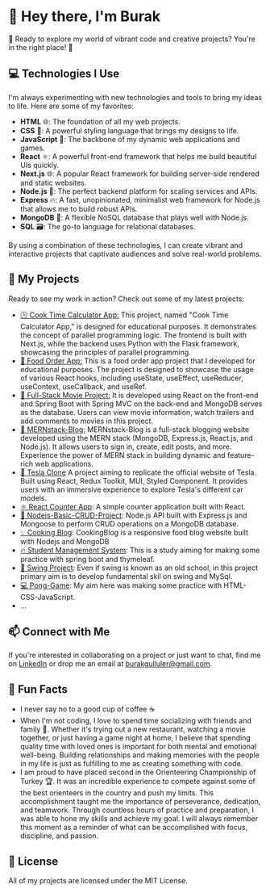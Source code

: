 
# 👋 Hey there, I'm Burak 

🎉 Ready to explore my world of vibrant code and creative projects? You're in the right place! 🎉 


## 💻 Technologies I Use

I'm always experimenting with new technologies and tools to bring my ideas to life. Here are some of my favorites:


- **HTML** 🌐: The foundation of all my web projects.
- **CSS** 🎨: A powerful styling language that brings my designs to life.
- **JavaScript** 🌟: The backbone of my dynamic web applications and games.
- **React** ⚛️: A powerful front-end framework that helps me build beautiful UIs quickly.
- **Next.js** 🌐: A popular React framework for building server-side rendered and static websites. 
- **Node.js** 🚀: The perfect backend platform for scaling services and APIs.
- **Express** 🔥: A fast, unopinionated, minimalist web framework for Node.js that allows me to build robust APIs.
- **MongoDB** 🍃: A flexible NoSQL database that plays well with Node.js.
- **SQL** 🗃️: The go-to language for relational databases.


By using a combination of these technologies, I can create vibrant and interactive projects that captivate audiences and solve real-world problems.

## 🚀 My Projects

Ready to see my work in action? Check out some of my latest projects:
 
- [🕒 Cook Time Calculator App:](https://github.com/buraxta/cook-time-calculater-app) This project, named "Cook Time Calculator App," is designed for educational purposes. It demonstrates the concept of parallel programming logic. The frontend is built with Next.js, while the backend uses Python with the Flask framework, showcasing the principles of parallel programming.
- [🍔 Food Order App:](https://github.com/buraxta/food-order-app) This is a food order app project that I developed for educational purposes. The project is designed to showcase the usage of various React hooks, including useState, useEffect, useReducer, useContext, useCallback, and useRef.
- [🎥 Full-Stack Movie Project:](https://github.com/buraxta/full-stack-movie-project) It is developed using React on the front-end and Spring Boot with Spring MVC on the back-end and MongoDB serves as the database. Users can view movie information, watch trailers and add comments to movies in this project.
- [📝 MERNstack-Blog:](https://github.com/buraxta/MERNstack-Blog) MERNstack-Blog is a full-stack blogging website developed using the MERN stack (MongoDB, Express.js, React.js, and Node.js). It allows users to sign in, create, edit posts, and more. Experience the power of MERN stack in building dynamic and feature-rich web applications.
- [🚗 Tesla Clone](https://github.com/buraxta/Tesla-Clone) A project aiming to replicate the official website of Tesla. Built using React, Redux Toolkit, MUI, Styled Component. It provides users with an immersive experience to explore Tesla's different car models.
- [⚛️ React Counter App](https://github.com/buraxta/React-Counter-App): A simple counter application built with React.
- [🎈 Nodejs-Basic-CRUD-Project](https://github.com/buraxta/Nodejs-Basic-CRUD-Project): Node.js API built with Express.js and Mongoose to perform CRUD operations on a MongoDB database.
- [💡 Cooking Blog](https://github.com/buraxta/CookingBlog): CookingBlog is a responsive food blog website built with Nodejs and MongoDB
- [🔥 Student Management System](https://github.com/buraxta/student-management-system): This is a study aiming for making some practice with spring boot and thymeleaf.
- [🌈 Swing Project](https://github.com/buraxta/Swing-Project-with-MySQL): Even if swing is known as an old school, in this project primary aim is to develop fundamental skil on swing and MySql.
- [💻 Pong-Game](https://github.com/buraxta/Pong-Game-JS): My aim here was making some practice with HTML-CSS-JavaScript.
- ...



## 📫 Connect with Me

If you're interested in collaborating on a project or just want to chat, find me on [LinkedIn](https://www.linkedin.com/in/burak-gulluler/) or drop me an email at [burakgulluler@gmail.com](mailto:burakgulluler@gmail.com).

## 🌈 Fun Facts

- I never say no to a good cup of coffee ☕️
- When I'm not coding, I love to spend time socializing with friends and family 👫. Whether it's trying out a new restaurant, watching a movie together, or just having a game night at home, I believe that spending quality time with loved ones is important for both mental and emotional well-being. Building relationships and making memories with the people in my life is just as fulfilling to me as creating something with code.
- I am proud to have placed second in the Orienteering Championship of Turkey 🏆. It was an incredible experience to compete against some of the best orienteers in the country and push my limits. This accomplishment taught me the importance of perseverance, dedication, and teamwork. Through countless hours of practice and preparation, I was able to hone my skills and achieve my goal. I will always remember this moment as a reminder of what can be accomplished with focus, discipline, and passion.

## 🔑 License

All of my projects are licensed under the MIT License.
